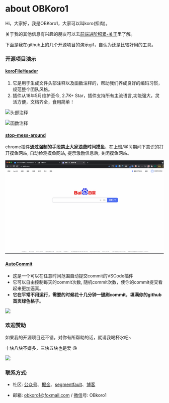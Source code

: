 # about OBKoro1

Hi，大家好，我是OBKoro1，大家可以叫koro(扣肉)。

关于我的其他信息有兴趣的朋友可以去[前端进阶积累-关于](http://obkoro1.com/web_accumulate/about.html)里了解。

下面是我在github上的几个开源项目的演示gif，自认为还是比较好用的工具。

### 开源项目演示

#### [koroFileHeader](https://github.com/OBKoro1/koro1FileHeader)

1. 它是用于生成文件头部注释以及函数注释的，帮助我们养成良好的编码习惯，规范整个团队风格。
2. 插件从18年5月维护至今, 2.7K+ Star，插件支持所有主流语言,功能强大，灵活方便，文档齐全，食用简单！

![头部注释](https://raw.githubusercontent.com/OBKoro1/koro1FileHeader/master/images/example.gif)

![函数注释](https://github.com/OBKoro1/koro1FileHeader/raw/master/images/function-params.gif?raw=true)

#### [stop-mess-around](https://github.com/OBKoro1/stop-mess-around)

chrome插件**通过强制的手段禁止大家浪费时间摸鱼**，在上班/学习期间下意识的打开摸鱼网站, 自动检测摸鱼网站, 提示激励信息后, 关闭摸鱼网站。

![](https://github.com/OBKoro1/stop-mess-around/raw/dev/static/start.gif?raw=true)

#### [AutoCommit](https://github.com/OBKoro1/autoCommit)

* 这是一个可以在任意时间范围自动提交commit的VSCode插件
* 它可以自由控制每天的commit次数, 随机commit次数，使你的commit提交看起来更加逼真。
* **它在平常不用运行，需要的时候花十几分钟一键刷commit，填满你的github首页绿色格子**。


![](https://github.com/OBKoro1/autoCommit/raw/master/images/autoCommit.gif?raw=true)

### 欢迎赞助

如果我的开源项目还不错，对你有所帮助的话，就请我喝杯水吧~

十块八块不嫌多，三块五块也是爱 😘

![](https://github.com/OBKoro1/koro1FileHeader/raw/master/images/money1.jpg?raw=true)

### 联系方式:


* 社区: [公众号](https://github.com/OBKoro1/articleImg_src/blob/master/juejin/1631b6f52f7e7015.jpeg?raw=true)、[掘金](https://juejin.cn/user/78820536236951/posts)、[segmentfault](https://segmentfault.com/u/obkoro1/articles)、[博客](http://obkoro1.com/web_accumulate/)

* 邮箱: obkoro1@foxmail.com / [微信](https://github.com/OBKoro1/articleImg_src/blob/master/weibo_img_move/005Y4rCogy1fsnslyz5pnj309j0cdgm6.jpg?raw=true)号: OBkoro1



